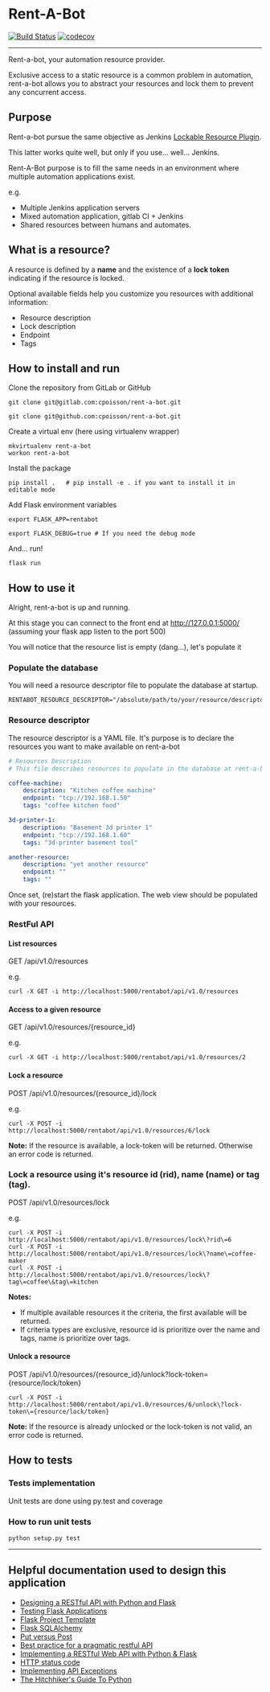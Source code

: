 # Rent-A-Bot

[![Build Status](https://travis-ci.org/cpoisson/rent-a-bot.svg?branch=master)](https://travis-ci.org/cpoisson/rent-a-bot)
[![codecov](https://codecov.io/gh/cpoisson/rent-a-bot/branch/master/graph/badge.svg)](https://codecov.io/gh/cpoisson/rent-a-bot)

---

Rent-a-bot, your automation resource provider.

Exclusive access to a static resource is a common problem in automation, rent-a-bot allows you to abstract your resources 
and lock them to prevent any concurrent access.


## Purpose

Rent-a-bot pursue the same objective as Jenkins [Lockable Resource Plugin](https://wiki.jenkins.io/display/JENKINS/Lockable+Resources+Plugin).

This latter works quite well, but only if you use... well... Jenkins.

Rent-A-Bot purpose is to fill the same needs in an environment where multiple automation applications exist.

e.g.
- Multiple Jenkins application servers
- Mixed automation application, gitlab CI + Jenkins
- Shared resources between humans and automates.


## What is a resource? 

A resource is defined by a **name** and the existence of a **lock token** indicating if the resource is locked.

Optional available fields help you customize you resources with additional information:

- Resource description
- Lock description
- Endpoint
- Tags


## How to install and run

Clone the repository from GitLab or GitHub

```commandline
git clone git@gitlab.com:cpoisson/rent-a-bot.git
```

```commandline
git clone git@github.com:cpoisson/rent-a-bot.git
```

Create a virtual env (here using virtualenv wrapper)

```commandline
mkvirtualenv rent-a-bot
workon rent-a-bot
```

Install the package

```commandline
pip install .   # pip install -e . if you want to install it in editable mode
```

Add Flask environment variables

```commandline
export FLASK_APP=rentabot

export FLASK_DEBUG=true # If you need the debug mode
```

And... run!


```commandline
flask run
```

## How to use it

Alright, rent-a-bot is up and running.

At this stage you can connect to the front end at http://127.0.0.1:5000/ (assuming your flask app listen to the port 500)

You will notice that the resource list is empty (dang...), let's populate it 

### Populate the database

You will need a resource descriptor file to populate the database at startup.

```commandline
RENTABOT_RESOURCE_DESCRIPTOR="/absolute/path/to/your/resource/descriptor.yml"
```

### Resource descriptor

The resource descriptor is a YAML file. It's purpose is to declare the resources you want to make available on rent-a-bot

```yaml
# Resources Description
# This file describes resources to populate in the database at rent-a-bot startup

coffee-machine:
    description: "Kitchen coffee machine"
    endpoint: "tcp://192.168.1.50"
    tags: "coffee kitchen food"

3d-printer-1:
    description: "Basement 3d printer 1"
    endpoint: "tcp://192.168.1.60"
    tags: "3d-printer basement tool"

another-resource:
    description: "yet another resource"
    endpoint: ""
    tags: ""
```

Once set, (re)start the flask application. The web view should be populated with your resources.

### RestFul API

#### List resources 
GET /api/v1.0/resources

e.g.
```commandline
curl -X GET -i http://localhost:5000/rentabot/api/v1.0/resources
```

#### Access to a given resource 
GET /api/v1.0/resources/{resource_id}

e.g.
```commandline
curl -X GET -i http://localhost:5000/rentabot/api/v1.0/resources/2
```

#### Lock a resource
POST /api/v1.0/resources/{resource_id}/lock

e.g.
```commandline
curl -X POST -i http://localhost:5000/rentabot/api/v1.0/resources/6/lock
```
**Note:** If the resource is available, a lock-token will be returned. Otherwise an error code is returned.

### Lock a resource using it's resource id (rid), name (name) or tag (tag).
POST /api/v1.0/resources/lock

e.g.
```commandline
curl -X POST -i http://localhost:5000/rentabot/api/v1.0/resources/lock\?rid\=6
curl -X POST -i http://localhost:5000/rentabot/api/v1.0/resources/lock\?name\=coffee-maker
curl -X POST -i http://localhost:5000/rentabot/api/v1.0/resources/lock\?tag\=coffee\&tag\=kitchen
```

**Notes:**
- If multiple available resources it the criteria, the first available will be returned.
- If criteria types are exclusive, resource id is prioritize over the name and tags, name is prioritize over tags.

#### Unlock a resource
POST /api/v1.0/resources/{resource_id}/unlock?lock-token={resource/lock/token}

```commandline
curl -X POST -i http://localhost:5000/rentabot/api/v1.0/resources/6/unlock\?lock-token\={resource/lock/token}
```

**Note:** If the resource is already unlocked or the lock-token is not valid, an error code is returned.
    

## How to tests

### Tests implementation

Unit tests are done using py.test and coverage

### How to run unit tests

```commandline
python setup.py test
```

---

## Helpful documentation used to design this application

- [Designing a RESTful API with Python and Flask](https://blog.miguelgrinberg.com/post/designing-a-restful-api-with-python-and-flask)
- [Testing Flask Applications](http://flask.pocoo.org/docs/0.12/testing/#testing)
- [Flask Project Template](https://github.com/xen/flask-project-template)
- [Flask SQLAlchemy](http://flask-sqlalchemy.pocoo.org/2.1/quickstart/)
- [Put versus Post](https://knpuniversity.com/screencast/rest/put-versus-post)
- [Best practice for a pragmatic restful API](http://www.vinaysahni.com/best-practices-for-a-pragmatic-restful-api#ssl)
- [Implementing a RESTful Web API with Python & Flask](http://blog.luisrei.com/articles/flaskrest.html)
- [HTTP status code](https://restpatterns.mindtouch.us/HTTP_Status_Codes)
- [Implementing API Exceptions](http://flask.pocoo.org/docs/0.12/patterns/apierrors/)
- [The Hitchhiker's Guide To Python](http://docs.python-guide.org/en/latest/)
